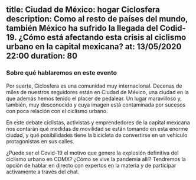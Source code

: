 title: Ciudad de México: hogar Ciclosfera 
description: Como al resto de países del mundo, también México ha sufrido la llegada del Codid-19. ¿Cómo está afectando esta crisis al ciclismo urbano en la capital mexicana?
at: 13/05/2020 22:00
duration: 80
----
### Sobre qué hablaremos en este evento

Por suerte, Ciclosfera es una comunidad muy internacional. Decenas de miles de nuestros seguidores están en Ciudad de México, una ciudad en la que además hemos tenido el placer de pedalear. Un lugar maravilloso y, también, muy desconocido y cuya imagen está contaminada por sucesos con poca relación con el ciclismo urbano.

En este debate ciclistas, activistas y emprendedores de la capital mexicana nos contarán qué medidas de movilidad se están tomando en esta enorme ciudad, y qué posibilidades tiene la bicicleta de convertirse en un vehículo protagonistas en sus calles.

¿Puede ser el Covid-19 el motivo que genere la explosión definitiva del ciclismo urbano en CDMX? ¿Cómo se vive la pandemia allí? Tendremos la opción de hablar en directo con expertos en la materia y de participar activamente a través del chat.
